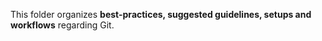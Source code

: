 This folder organizes **best-practices, suggested guidelines, setups and workflows** regarding Git.
